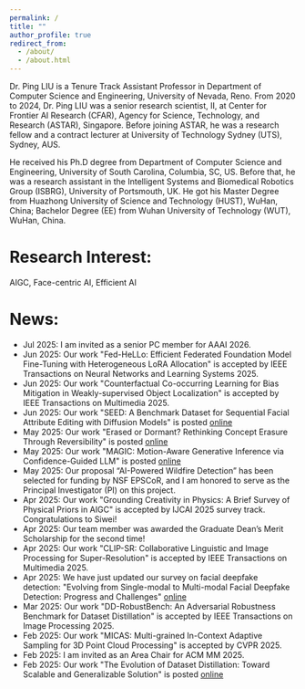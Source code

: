 ```yaml
---
permalink: /
title: ""
author_profile: true
redirect_from: 
  - /about/
  - /about.html
---
```


Dr. Ping LIU is a Tenure Track Assistant Professor in Department of Computer Science and Engineering, University of Nevada, Reno. From 2020 to 2024, Dr. Ping LIU was a senior research scientist, II, at Center for Frontier AI Research (CFAR), Agency for Science, Technology, and Research (ASTAR), Singapore. Before joining ASTAR, he was a research fellow and a contract lecturer at University of Technology Sydney (UTS), Sydney, AUS.  

He received his Ph.D degree from  Department of Computer Science and Engineering, University of South Carolina, Columbia, SC, US.  Before that, he was a research assistant in the Intelligent Systems and Biomedical Robotics Group (ISBRG), University of Portsmouth, UK.  He got his Master Degree from Huazhong University of Science and Technology (HUST), WuHan, China;  Bachelor Degree (EE) from Wuhan University of Technology (WUT), WuHan, China.


Research Interest:
======
AIGC, Face-centric AI, Efficient AI
 
News:
======
* Jul 2025: I am invited as a senior PC member for AAAI 2026.
* Jun 2025: Our work "Fed-HeLLo: Efficient Federated Foundation Model Fine-Tuning with Heterogeneous LoRA Allocation" is accepted by IEEE Transactions on Neural Networks and Learning Systems 2025.
* Jun 2025: Our work "Counterfactual Co-occurring Learning for Bias Mitigation in Weakly-supervised Object Localization" is accepted by IEEE Transactions on Multimedia 2025.
* Jun 2025: Our work "SEED: A Benchmark Dataset for Sequential Facial Attribute Editing with Diffusion Models" is posted [online](https://arxiv.org/pdf/2506.00562)
* May 2025: Our work "Erased or Dormant? Rethinking Concept Erasure Through Reversibility" is posted [online](https://arxiv.org/abs/2505.16174)
* May 2025: Our work "MAGIC: Motion-Aware Generative Inference via Confidence-Guided LLM" is posted [online](https://arxiv.org/abs/2505.16456)
* May 2025: Our proposal “AI-Powered Wildfire Detection” has been selected for funding by NSF EPSCoR, and I am honored to serve as the Principal Investigator (PI) on this project.
* Apr 2025: Our work "Grounding Creativity in Physics: A Brief Survey of Physical Priors in AIGC" is accepted by IJCAI 2025 survey track. Congratulations to Siwei!
* Apr 2025: Our team member was awarded the Graduate Dean’s Merit Scholarship for the second time!
* Apr 2025: Our work "CLIP-SR: Collaborative Linguistic and Image Processing for Super-Resolution" is accepted by IEEE Transactions on Multimedia 2025.
* Apr 2025: We have just updated our survey on facial deepfake detection: "Evolving from Single-modal to Multi-modal Facial Deepfake Detection: Progress and Challenges" [online](https://arxiv.org/pdf/2406.06965)
* Mar 2025: Our work "DD-RobustBench: An Adversarial Robustness Benchmark for Dataset Distillation" is accepted by IEEE Transactions on Image Processing 2025.
* Feb 2025: Our work "MICAS: Multi-grained In-Context Adaptive Sampling for 3D Point Cloud Processing" is accepted by CVPR 2025. 
* Feb 2025: I am invited as an Area Chair for ACM MM 2025.
* Feb 2025: Our work "The Evolution of Dataset Distillation: Toward Scalable and Generalizable Solution" is posted [online](https://arxiv.org/abs/2502.05673)

<div id="clustrmaps-widget">
<script type="text/javascript" id="clustrmaps" src="//clustrmaps.com/map_v2.js?d=oXRv4M63JdtwBIkQ5oKu8c-q64iduHv6EuXiZlADu50&cl=ffffff&w=a"></script>
</div>
